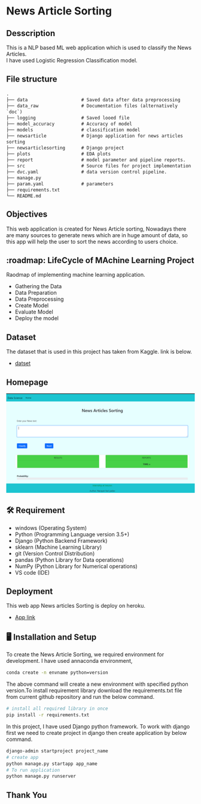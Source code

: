 # News Article Sorting

## Desscription
This is a NLP based ML web application which is used to classify the News Articles. <br>
I have used Logistic Regression Classification model.

## File structure 

    .
    ├── data                    # Saved data after data preprocessing
    ├── data_raw                # Documentation files (alternatively `doc`)
    ├── logging                 # Saved looed file
    ├── model_accuracy          # Accuracy of model
    ├── models                  # classification model
    ├── newsarticle             # Django application for news articles sorting
    ├── newsarticlesorting      # Django project 
    ├── plots                   # EDA plots
    ├── report                  # model parameter and pipeline reports.
    ├── src                     # Source files for project implementation
    ├── dvc.yaml                # data version control pipeline.
    ├── manage.py                 
    ├── param.yaml              # parameters
    ├── requirements.txt
    └── README.md

## Objectives
This web application is created for News Article sorting, Nowadays there are many sources to generate news which are in huge amount of data, so this app will help the user to sort the news according to users choice.

## :roadmap: LifeCycle of MAchine Learning Project
Raodmap of implementing machine learning application.
- Gathering the Data
- Data Preparation
- Data Preprocessing
- Create Model
- Evaluate Model
- Deploy the model

## Dataset
The dataset that is used in this project has taken from Kaggle. link is below.
- [datset](https://www.kaggle.com/c/learn-ai-bbc/data)

## Homepage
![homepage](plots/homepage/homepage.png)

## :hammer_and_wrench: Requirement
* windows (Operating System)
* Python (Programming Language version 3.5+)
* Django (Python Backend Framework)
* sklearn (Machine Learning Library)
* git (Version Control Distribution)
* pandas (Python Library for Data operations)
* NumPy (Python Library for Numerical operations)
* VS code (IDE)


## Deployment
This web app News articles Sorting is deploy on heroku.
- [App link](https://nasorting.herokuapp.com)


## :desktop_computer: Installation and Setup
To create the News Article Sorting, 
we required environment for development. 
I have used annaconda environment,

```bash
conda create -n envname python=version
```
The above command will create a new environment with specified 
python version.To install requirement library download the requirements.txt file from
current github repository and run the below command. 
```bash
# install all required library in once 
pip install -r requirements.txt
```
In this project, I have used Django python framework. To work with django first we need to create 
project in django then create application by below command.
```bash
django-admin startproject project_name
# create app 
python manage.py startapp app_name
# To run application 
python manage.py runserver 
```
## Thank You

